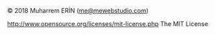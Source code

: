 &copy; 2018 Muharrem ERİN (me@mewebstudio.com)

http://www.opensource.org/licenses/mit-license.php The MIT License
